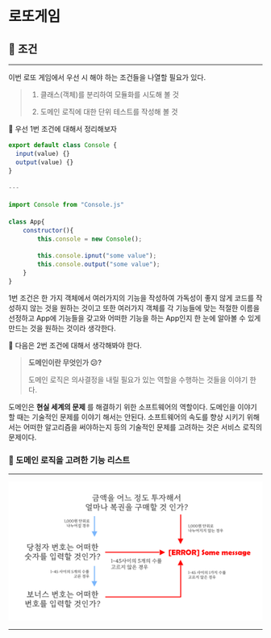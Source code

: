 # 로또게임

## :file_folder: 조건

---

이번 로또 게임에서 우선 시 해야 하는 조건들을 나열할 필요가 있다.

> 1. 클래스(객체)를 분리하여 모듈화를 시도해 볼 것
>
> 2. 도메인 로직에 대한 단위 테스트를 작성해 볼 것

:open_file_folder: 우선 1번 조건에 대해서 정리해보자

```javascript
export default class Console {
  input(value) {}
  output(value) {}
}

---

import Console from "Console.js"

class App{
    constructor(){
        this.console = new Console();

        this.console.ipnut("some value");
        this.console.output("some value");
    }
}
```

1번 조건은 한 가지 객체에서 여러가지의 기능을 작성하여 가독성이 좋지 않게 코드를 작성하지 않는 것을 원하는 것이고 또한 여러가지 객체를 각 기능들에 맞는 적절한 이름을 선정하고 App에 기능들을 갖고와 어떠한 기능을 하는 App인지 한 눈에 알아볼 수 있게 만드는 것을 원하는 것이라 생각한다.

:open_file_folder: 다음은 2번 조건에 대해서 생각해봐야 한다.

> **도메인이란 무엇인가 :confused:?**
>
> 도메인 로직은 의사결정을 내릴 필요가 있는 역할을 수행하는 것들을 이야기 한다.

도메인은 **현실 세계의 문제** 를 해결하기 위한 소프트웨어의 역할이다.
도메인을 이야기 할 때는 기술적인 문제를 이야기 해서는 안된다. 소프트웨어의 속도를 향상 시키기 위해서는 어떠한 알고리즘을 써야하는지 등의 기술적인 문제를 고려하는 것은 서비스 로직의 문제이다.

### :file_folder: 도메인 로직을 고려한 기능 리스트

---

![Tux, domain-logic](./img1.png)

---
